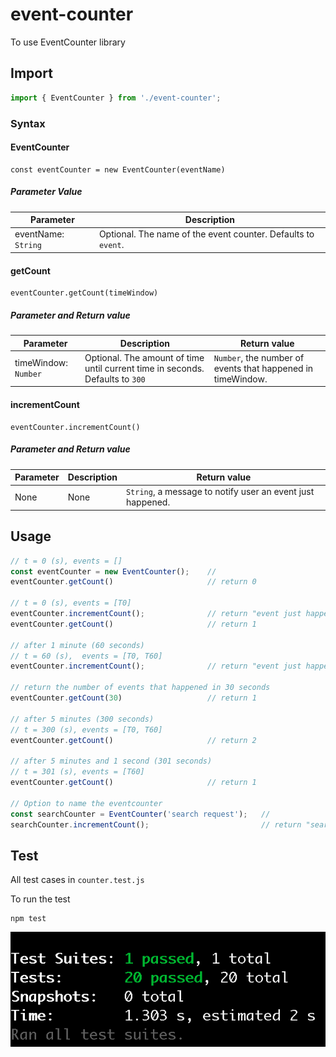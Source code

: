 # event-counter

To use EventCounter library

## Import

``` javascript
import { EventCounter } from './event-counter';
```

### Syntax
#### EventCounter
```
const eventCounter = new EventCounter(eventName)
```
##### Parameter Value
| Parameter | Description |
| ------------- | ------------- |
| eventName: `String`  | Optional. The name of the event counter. Defaults to `event`. |

#### getCount
```
eventCounter.getCount(timeWindow)
```
##### Parameter and Return value
| Parameter  | Description | Return value |
| ------------- | ------------- | ------- |
| timeWindow: `Number` | Optional. The amount of time until current time in seconds. Defaults to `300`| `Number`, the number of events that happened in timeWindow. |


#### incrementCount
```
eventCounter.incrementCount()
```

##### Parameter and Return value
| Parameter  | Description | Return value |
| ------------- | ------------- | ------- |
| None | None | `String`, a message to notify user an event just happened. |

## Usage 
```javascript
// t = 0 (s), events = []
const eventCounter = new EventCounter();    //
eventCounter.getCount()                     // return 0

// t = 0 (s), events = [T0]
eventCounter.incrementCount();              // return "event just happened"
eventCounter.getCount()                     // return 1

// after 1 minute (60 seconds)
// t = 60 (s),  events = [T0, T60]
eventCounter.incrementCount();              // return "event just happened"

// return the number of events that happened in 30 seconds
eventCounter.getCount(30)                   // return 1

// after 5 minutes (300 seconds)
// t = 300 (s), events = [T0, T60]
eventCounter.getCount()                     // return 2                    

// after 5 minutes and 1 second (301 seconds)
// t = 301 (s), events = [T60]
eventCounter.getCount()                     // return 1

// Option to name the eventcounter
const searchCounter = EventCounter('search request');   //
searchCounter.incrementCount();                         // return "search request just happened"
```

## Test
All test cases in `counter.test.js`

To run the test

```
npm test
```

![alt test](test.png)
